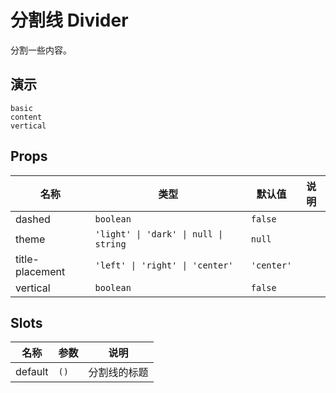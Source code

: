 # 分割线 Divider
分割一些内容。
## 演示
```demo
basic
content
vertical
```
## Props
|名称|类型|默认值|说明|
|-|-|-|-|
|dashed|`boolean`|`false`||
|theme|`'light' \| 'dark' \| null \| string`|`null`||
|title-placement|`'left' \| 'right' \| 'center'`|`'center'`||
|vertical|`boolean`|`false`||

## Slots
|名称|参数|说明|
|-|-|-|
|default|`()`|分割线的标题|
